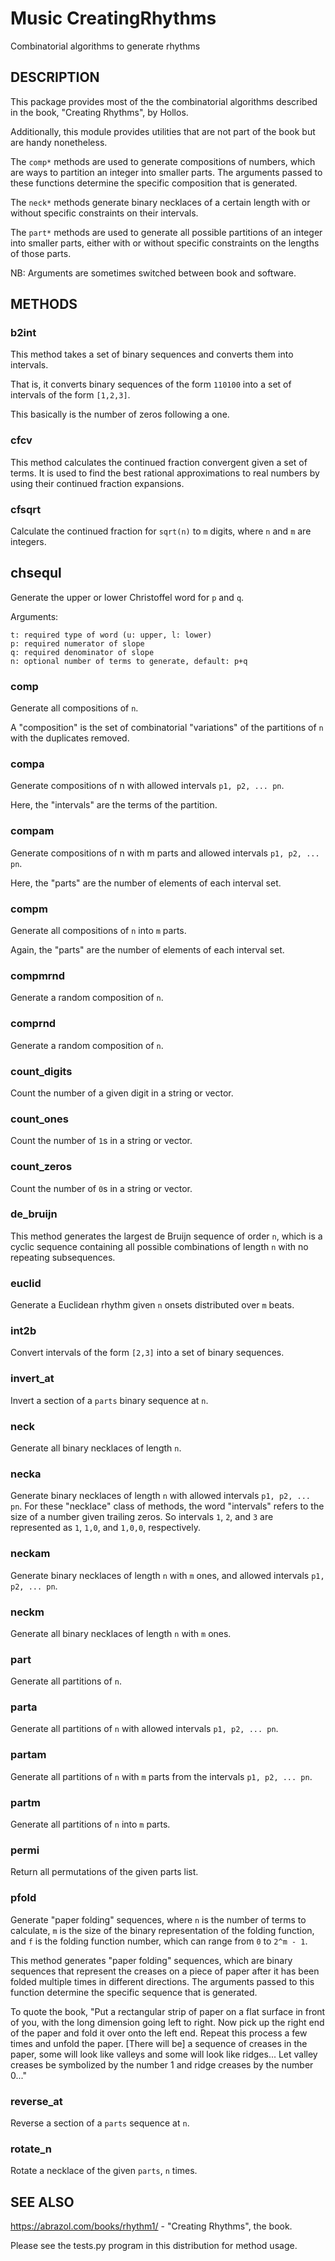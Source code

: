 # Music CreatingRhythms
Combinatorial algorithms to generate rhythms

## DESCRIPTION

This package provides most of the the combinatorial algorithms described in the book, "Creating Rhythms", by Hollos.

Additionally, this module provides utilities that are not part of the book but are handy nonetheless.

The `comp*` methods are used to generate compositions of numbers, which are ways to partition an integer into smaller parts. The arguments passed to these functions determine the specific composition that is generated.

The `neck*` methods generate binary necklaces of a certain length with or without specific constraints on their intervals.

The `part*` methods are used to generate all possible partitions of an integer into smaller parts, either with or without specific constraints on the lengths of those parts.

NB: Arguments are sometimes switched between book and software.

## METHODS

### b2int
This method takes a set of binary sequences and converts them into intervals.

That is, it converts binary sequences of the form `110100` into a set of intervals of the form `[1,2,3]`.

This basically is the number of zeros following a one.

### cfcv
This method calculates the continued fraction convergent given a set of terms. It is used to find the best rational approximations to real numbers by using their continued fraction expansions.

### cfsqrt
Calculate the continued fraction for `sqrt(n)` to `m` digits, where `n` and `m` are integers.

## chsequl
Generate the upper or lower Christoffel word for `p` and `q`.

Arguments:
```
t: required type of word (u: upper, l: lower)
p: required numerator of slope
q: required denominator of slope
n: optional number of terms to generate, default: p+q
```

### comp
Generate all compositions of `n`.

A "composition" is the set of combinatorial "variations" of the partitions of `n` with the duplicates removed.

### compa
Generate compositions of n with allowed intervals `p1, p2, ... pn`.

Here, the "intervals" are the terms of the partition.

### compam
Generate compositions of n with m parts and allowed intervals `p1, p2, ... pn`.

Here, the "parts" are the number of elements of each interval set.

### compm
Generate all compositions of `n` into `m` parts.

Again, the "parts" are the number of elements of each interval set.

### compmrnd
Generate a random composition of `n`.

### comprnd
Generate a random composition of `n`.

### count_digits
Count the number of a given digit in a string or vector.

### count_ones
Count the number of `1`s in a string or vector.

### count_zeros
Count the number of `0`s in a string or vector.

### de_bruijn
This method generates the largest de Bruijn sequence of order `n`, which is a cyclic sequence containing all possible combinations of length `n` with no repeating subsequences.

### euclid
Generate a Euclidean rhythm given `n` onsets distributed over `m` beats.

### int2b
Convert intervals of the form `[2,3]` into a set of binary sequences.

### invert_at
Invert a section of a `parts` binary sequence at `n`.

### neck
Generate all binary necklaces of length `n`.

### necka
Generate binary necklaces of length `n` with allowed intervals `p1, p2, ... pn`. For these "necklace" class of methods, the word "intervals" refers to the size of a number given trailing zeros. So intervals `1`, `2`, and `3` are represented as `1`, `1,0`, and `1,0,0`, respectively.

### neckam
Generate binary necklaces of length `n` with `m` ones, and allowed intervals `p1, p2, ... pn`.

### neckm
Generate all binary necklaces of length `n` with `m` ones.

### part
Generate all partitions of `n`.

### parta
Generate all partitions of `n` with allowed intervals `p1, p2, ... pn`.

### partam
Generate all partitions of `n` with `m` parts from the intervals `p1, p2, ... pn`.

### partm
Generate all partitions of `n` into `m` parts.

### permi
Return all permutations of the given parts list.

### pfold
Generate "paper folding" sequences, where `n` is the number of terms to calculate, `m` is the size of the binary representation of the folding function, and `f` is the folding function number, which can range from `0` to `2^m - 1`.

This method generates "paper folding" sequences, which are binary sequences that represent the creases on a piece of paper after it has been folded multiple times in different directions. The arguments passed to this function determine the specific sequence that is generated.

To quote the book, "Put a rectangular strip of paper on a flat surface in front of you, with the long dimension going left to right. Now pick up the right end of the paper and fold it over onto the left end. Repeat this process a few times and unfold the paper. [There will be] a sequence of creases in the paper, some will look like valleys and some will look like ridges... Let valley creases be symbolized by the number 1 and ridge creases by the number 0..."

### reverse_at
Reverse a section of a `parts` sequence at `n`.

### rotate_n
Rotate a necklace of the given `parts`, `n` times.

## SEE ALSO
https://abrazol.com/books/rhythm1/ - "Creating Rhythms", the book.

Please see the tests.py program in this distribution for method usage.
